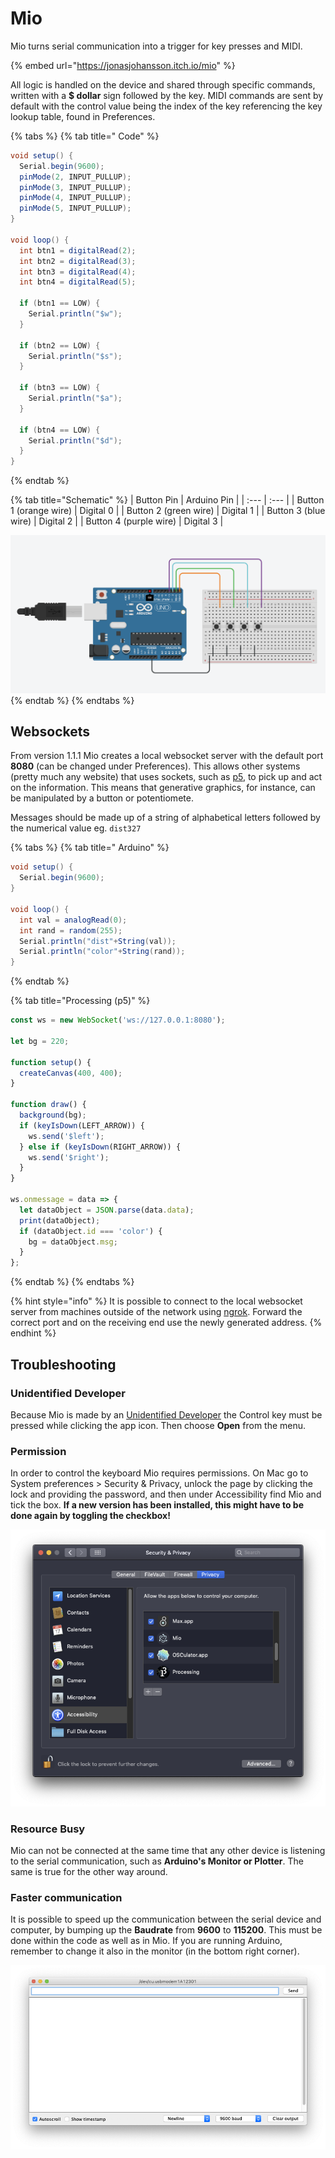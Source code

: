# Mio

Mio turns serial communication into a trigger for key presses and MIDI.

{% embed url="https://jonasjohansson.itch.io/mio" %}

All logic is handled on the device and shared through specific commands, written with a **$ dollar** sign followed by the key. MIDI commands are sent by default with the control value being the index of the key referencing the key lookup table, found in Preferences.

{% tabs %}
{% tab title=" Code" %}
```csharp
void setup() {
  Serial.begin(9600);
  pinMode(2, INPUT_PULLUP);
  pinMode(3, INPUT_PULLUP);
  pinMode(4, INPUT_PULLUP);
  pinMode(5, INPUT_PULLUP);
}

void loop() {
  int btn1 = digitalRead(2);
  int btn2 = digitalRead(3);
  int btn3 = digitalRead(4);
  int btn4 = digitalRead(5);

  if (btn1 == LOW) {
    Serial.println("$w");
  }

  if (btn2 == LOW) {
    Serial.println("$s");
  }

  if (btn3 == LOW) {
    Serial.println("$a");
  }

  if (btn4 == LOW) {
    Serial.println("$d");
  }
}
```
{% endtab %}

{% tab title="Schematic" %}
| Button Pin  | Arduino Pin |
| :--- | :--- |
| Button 1 \(orange wire\) | Digital 0 |
| Button 2 \(green wire\) | Digital 1 |
| Button 3 \(blue wire\) | Digital 2 |
| Button 4 \(purple wire\) | Digital 3 |

![](../.gitbook/assets/image%20%287%29.png)
{% endtab %}
{% endtabs %}

## Websockets

From version 1.1.1 Mio creates a local websocket server with the default port **8080** \(can be changed under Preferences\). This allows other systems \(pretty much any website\) that uses sockets, such as [p5](../software/p5/), to pick up and act on the information. This means that generative graphics, for instance, can be manipulated by a button or potentiomete. 

Messages should be made up of a string of alphabetical letters followed by the numerical value eg. `dist327`

{% tabs %}
{% tab title=" Arduino" %}
```csharp
void setup() {
  Serial.begin(9600);
}

void loop() {
  int val = analogRead(0);
  int rand = random(255);
  Serial.println("dist"+String(val));
  Serial.println("color"+String(rand));
}
```
{% endtab %}

{% tab title="Processing \(p5\)" %}
```javascript
const ws = new WebSocket('ws://127.0.0.1:8080');

let bg = 220;

function setup() {
  createCanvas(400, 400);
}

function draw() {
  background(bg);
  if (keyIsDown(LEFT_ARROW)) {
    ws.send('$left');
  } else if (keyIsDown(RIGHT_ARROW)) {
    ws.send('$right');
  }
}

ws.onmessage = data => {
  let dataObject = JSON.parse(data.data);
  print(dataObject);
  if (dataObject.id === 'color') {
    bg = dataObject.msg;
  }
};
```
{% endtab %}
{% endtabs %}

{% hint style="info" %}
It is possible to connect to the local websocket server from machines outside of the network using [ngrok](https://ngrok.com/docs). Forward the correct port and on the receiving end use the newly generated address.
{% endhint %}

## Troubleshooting

### Unidentified Developer

Because Mio is made by an [Unidentified Developer](https://jonasjohansson.se/) the Control key must be pressed while clicking the app icon. Then choose **Open** from the menu.

### Permission

In order to control the keyboard Mio requires permissions. On Mac go to System preferences &gt; Security & Privacy, unlock the page by clicking the lock and providing the password, and then under Accessibility find Mio and tick the box. **If a new version has been installed, this might have to be done again by toggling the checkbox!**

![](../.gitbook/assets/permissions.png)

### Resource Busy

Mio can not be connected at the same time that any other device is listening to the serial communication, such as **Arduino's Monitor or Plotter**. The same is true for the other way around.

### Faster communication

It is possible to speed up the communication between the serial device and computer, by bumping up the **Baudrate** from **9600** to **115200**. This must be done within the code as well as in Mio. If you are running Arduino, remember to change it also in the monitor \(in the bottom right corner\).

![](../.gitbook/assets/serial.png)

